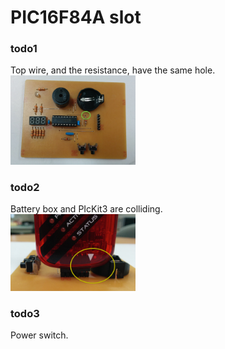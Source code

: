 PIC16F84A slot
===============

### todo1
Top wire, and the resistance, have the same hole. <br>
<img src="https://raw.githubusercontent.com/ohwada/PIC16F84A/master/docs/slot/todo1.png" width="200" />

### todo2
Battery box and PIcKit3 are colliding. <br>
<img src="https://raw.githubusercontent.com/ohwada/PIC16F84A/master/docs/slot/todo2.png" width="200" />

### todo3
Power switch. <br>
